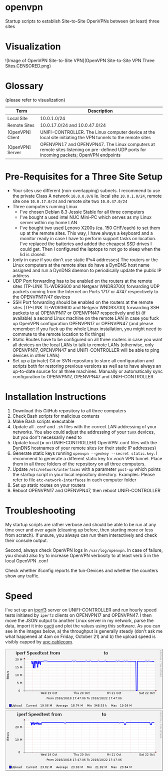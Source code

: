 # openvpn
Startup scripts to establish Site-to-Site OpenVPNs between (at least) three sites

# Visualization
![Image of OpenVPN Site-to-Site VPN](OpenVPN Site-to-Site VPN Three Sites.CENSORED.png)

# Glossary
(please refer to visualization)

| Term | Description |
| ---- | ----------- |
| Local Site | 10.0.1.0/24 |
| Remote Sites | 10.0.17.0/24 and 10.0.47.0/24 |
| [OpenVPN] Client | UNIFI-CONTROLLER. The Linux computer device at the local site initiating the VPN tunnels to the remote sites |
| [OpenVPN] Server | OPENVPN17 and OPENVPN47. The Linux computers at remote sites listening on pre-defined UDP ports for incoming packets; OpenVPN endpoints |

# Pre-Requisites for a Three Site Setup
* Your sites use different (non-overlapping) subnets. I recommend to use the private Class A network `10.0.0.0/8` ie. local site `10.0.1.0/24`, remote site one `10.0.17.0/24` and remote site two `10.0.47.0/24`
* Three computers running Linux
  * I've chosen Debian 8.3 Jessie Stable for all three computers
  * I've bought a used intel NUC Mini-PC which serves as my Linux server within my home LAN
  * I've bought two used Lenovo X200s (ca. 150 CHF/each) to set them up at the remote sites. This way, I have always a keyboard and a monitor ready in case I have to perform support tasks on location. I've replaced the batteries and added the cheapest SSD drives I could get. Then I configured the laptops to not go to sleep when the lid is closed.
* (only in case if you don't use static IPv4 addresses) The routers or the Linux computers at the remote sites do have a DynDNS host name assigned and run a DynDNS daemon to periodically update the public IP address
* UDP Port forwarding has to be enabled on the routers at the remote sites (TP-LINK TL-WDR3600 and Netgear WNDR3700) forwarding UDP packets coming from the Internet on Ports 1717 or 4747 respectively to the OPENVPN17/47 devices
* SSH Port forwarding should be enabled on the routers at the remote sites (TP-LINK TL-WDR3600 and Netgear WNDR3700) forwarding SSH packets to a) OPENVPN17 or OPENVPN47 respectively and b) (if available) a second Linux machine on the remote LAN in case you fuck up OpenVPN configuration OPENVPN17 or OPENVPN47 (and please remember: if you fuck up the whole Linux installation, you might need to commute to the remote location to fix things)
* Static Routes have to be configured on all three routers in case you want all devices on the local LANs to talk to remote LANs (otherwise, only OPENVPN17, OPENVPN47 and UNIFI-CONTROLLER will be able to ping devices in other LANs)
* Set up a (private) Git or SVN repository to store all configuration and scripts both for restoring previous versions as well as to have always an up-to-date source for all three machines. Manually or automatically sync configuration to OPENVPN17, OPENVPN47 and UNIFI-CONTROLLER

# Installation Instructions
1. Download this GitHub repository to all three computers
1. Check Bash scripts for malicious contents
1. Make Bash scripts executable
1. Update all `.conf` and `.sh` files with the correct LAN addressing of your networks. You also could adjust the addressing of your `tunX` devices, but you don't necessarily need to
1. Update local (= on UNIFI-CONTROLLER) OpenVPN .conf files with the DynDNS hostnames of your remote sites (or their static IP addresses)
1. Generate static keys running `openvpn --genkey --secret static.key`. I recommend to generate a different static key for *each* VPN tunnel. Place them in all three folders of the repository on all three computers.
1. Update `/etc/network/interfaces` with a parameter `post-up` which points the startup script in your local repository directory. Examples: Please refer to file `etc-network-interfaces` in each computer folder
1. Set up static routes on your routers
1. Reboot OPENVPN17 and OPENVPN47, then reboot UNIFI-CONTROLLER

# Troubleshooting
My startup scripts are rather verbose and should be able to be run at any time over and over again (cleaning up before, then starting more or less from scratch). If unsure, you always can run them interactively and check their console output.

Second, always check OpenVPN logs in `/var/log/openvpn`. In case of failure, you should also try to increase OpenVPN verbosity to at least verb 5 in the local OpenVPN .conf

Check whether ifconfig reports the tun-Devices and whether the counters show any traffic.

# Speed
I've set up an [iperf3](https://iperf.fr) server on UNIFI-CONTROLLER and run hourly speed tests initiated by `iperf3` clients on OPENVPN17 and OPENVPN47. I then move the JSON output to another Linux server in my network, parse the data, import it into [cacti](http://www.cacti.net) and plot the values using this software. As you can see in the images below, a) the throughput is generally steady (don't ask me what happened at 4am on Friday, October 21) and b) the upload speed is visibly capped by [upc cablecom](https://www.upc.ch/).

![Image of OPENVPN17 to UNIFI-CONTROLLER iPerf3](OPENVPN17.CENSORED.png)
![Image of OPENVPN47 to UNIFI-CONTROLLER iPerf3](OPENVPN47.CENSORED.png)

